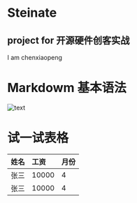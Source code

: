 # Steinate
## project for 开源硬件创客实战
I am chenxiaopeng  

# Markdowm 基本语法  
![text](https://github.com/shiep18/EIS2020/blob/master/markdowncheatsheet.JPG)  

# 试一试表格
|姓名|工资|月份|
|:----|:-----|:----|
|张三|10000|4|
|张三|10000|4|
